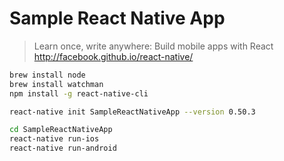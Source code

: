 # Sample React Native App

> Learn once, write anywhere: Build mobile apps with React  
> http://facebook.github.io/react-native/


```sh
brew install node
brew install watchman
npm install -g react-native-cli

react-native init SampleReactNativeApp --version 0.50.3

cd SampleReactNativeApp
react-native run-ios
react-native run-android
```
